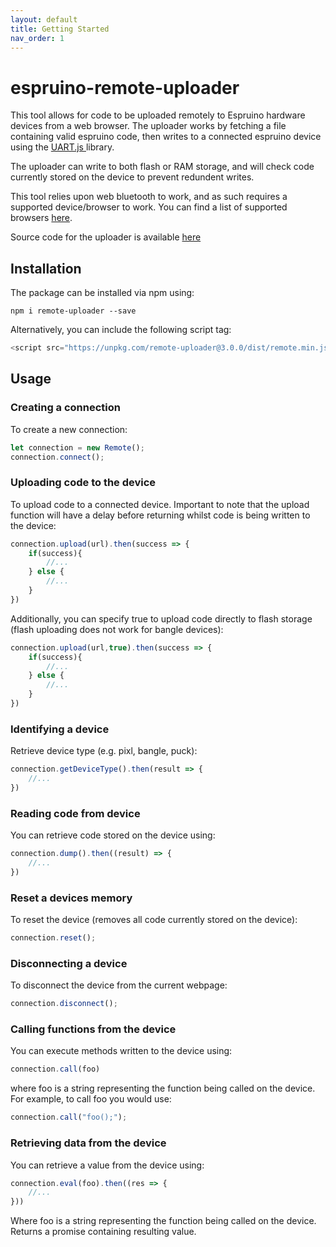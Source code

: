 ```yaml
---
layout: default
title: Getting Started
nav_order: 1
---
```


# espruino-remote-uploader

This tool allows for code to be uploaded remotely to Espruino hardware devices from a web browser. 
The uploader works by fetching a file containing valid espruino code, then writes to a connected espruino device
using the <a href="https://www.espruino.com/UART.js"> UART.js </a> library. 

The uploader can write to both flash or RAM storage, and will check code currently stored on the device to prevent redundent writes.

This tool relies upon web bluetooth to work, and as such requires a supported device/browser to work. You can find a list of supported browsers
<a href="https://developer.mozilla.org/en-US/docs/Web/API/Web_Bluetooth_API#browser_compatibility">here</a>. 

Source code for the uploader is available <a href="https://github.com/cmurray95/espruino-remote-uploader">here</a>

## Installation

The package can be installed via npm using:

`npm i remote-uploader --save`

Alternatively, you can include the following script tag:

```js
<script src="https://unpkg.com/remote-uploader@3.0.0/dist/remote.min.js"></script>
```

## Usage

### Creating a connection
To create a new connection:

```js
let connection = new Remote();
connection.connect();
```

### Uploading code to the device
To upload code to a connected device. Important to note that the upload function will have a delay before returning whilst code is being written to the device:

```js
connection.upload(url).then(success => {
    if(success){
        //...
    } else {
        //...
    }
})
```

Additionally, you can specify true to upload code directly to flash storage (flash uploading does not work for bangle devices):
```js
connection.upload(url,true).then(success => {
    if(success){
        //...
    } else {
        //...
    }
})
```

### Identifying a device
Retrieve device type (e.g. pixl, bangle, puck):
```js
connection.getDeviceType().then(result => {
    //...
})
```

### Reading code from device
You can retrieve code stored on the device using:
```js
connection.dump().then((result) => {
    //...
})
```

### Reset a devices memory
To reset the device (removes all code currently stored on the device):
```js
connection.reset();
```

### Disconnecting a device
To disconnect the device from the current webpage:
```js
connection.disconnect();
```

### Calling functions from the device
You can execute methods written to the device using:

```js
connection.call(foo)
```

where foo is a string representing the function being called on the device. For example, to call foo you would use:

```js
connection.call("foo();");
```

### Retrieving data from the device
You can retrieve a value from the device using:
```js
connection.eval(foo).then((res => {
    //...
}))
```

Where foo is a string representing the function being called on the device. Returns a promise containing resulting value.
